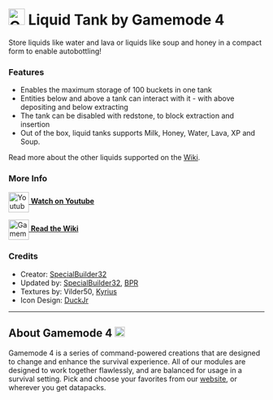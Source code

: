 # <img src="https://raw.githubusercontent.com/Gamemode4Dev/GM4_Datapacks/master/base/images/gm4_logo.png" alt="GM4 Logo" width="32" /> Liquid Tank by Gamemode 4<!--$pmc:delete-->

Store liquids like water and lava or liquids like soup and honey in a compact form to enable autobottling!<!--$pmc:headerSize-->

### Features
- Enables the maximum storage of 100 buckets in one tank
- Entities below and above a tank can interact with it - with above depositing and below extracting
- The tank can be disabled with redstone, to block extraction and insertion
- Out of the box, liquid tanks supports Milk, Honey, Water, Lava, XP and Soup.

Read more about the other liquids supported on the [Wiki](https://wiki.gm4.co/Liquid_Tanks/Standard_Liquids).

### More Info
[<img src="https://raw.githubusercontent.com/Gamemode4Dev/GM4_Datapacks/master/base/images/youtube_logo.png" alt="Youtube Logo" width="40" align="center"/> **Watch on Youtube**](https://www.youtube.com/watch?v=qa9lcbii1BE)

[<img src="https://raw.githubusercontent.com/Gamemode4Dev/GM4_Datapacks/master/base/images/gm4_wiki_logo.png" alt="Gamemode 4 Wiki Logo" width="40" align="center"/> **Read the Wiki**](https://wiki.gm4.co/wiki/Liquid_Tanks)

### Credits
- Creator: [SpecialBuilder32](https://bsky.app/profile/specialbuilder32.bsky.social)
- Updated by: [SpecialBuilder32](https://bsky.app/profile/specialbuilder32.bsky.social), [BPR](https://bsky.app/profile/bpr02.com)
- Textures by: Vilder50, [Kyrius](https://bsky.app/profile/kyriuspixels.bsky.social)
- Icon Design: [DuckJr](https://twitter.com/DuckJr94)

---
## About Gamemode 4 <img src="https://raw.githubusercontent.com/Gamemode4Dev/GM4_Datapacks/master/base/images/gm4_logo.png" alt="Gamemode 4 Logo" width="20"/>
Gamemode 4 is a series of command-powered creations that are designed to change and enhance the survival experience. All of our modules are designed to work together flawlessly, and are balanced for usage in a survival setting. Pick and choose your favorites from our [website](https://gm4.co), or wherever you get datapacks.